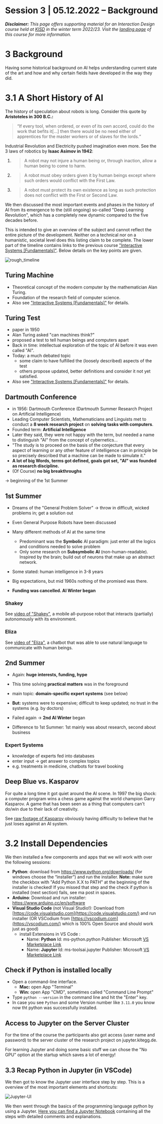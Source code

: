 # Session 3 | 05.12.2022 – Background

***Disclaimer:*** *This page offers supporting material for an Interaction Design course held at [KISD](https://kisd.de) in the winter term 2022/23. Visit the [landing page](https://github.com/KISDinteractive/fundamentals22w) of this course for more information.*

# 3 Background

Having some historical background on AI helps understanding current state of the art and how and why certain fields have developed in the way they did.

# 3.1 A Short History of AI

The history of speculation about robots is long. Consider this quote by **Aristoteles in 300 B.C.:**

> “If every tool, when ordered, or even of its own accord, could do the work that befits it[…] then there would be no need either of apprentices for the master workers or of slaves for the lords.“

Industrial Revolution and Electricity pushed imagination even more. See the 3 laws of robotics by **Isaac Asimov in 1942**:

1. > A robot may not injure a human being or, through inaction, allow a human being to come to harm.

2. > A robot must obey orders given it by human beings except where such orders would conflict with the First Law.

3. > A robot must protect its own existence as long as such protection does not conflict with the First or Second Law.



We then discussed the most important events and phases in the history of AI from its emergence to the (still ongoing) so-called "Deep Learning Revolution", which has a completely new dynamic compared to the five decades before.

This is intended to give an overview of the subject and cannot reflect the entire picture of the development. Neither on a technical nor on a humanistic, societal level does this listing claim to be complete. The lower part of the timeline contains links to the previous course ["Interactive Systems [Fundamentals]"](https://github.com/KISDinteractive/fundamentals22w). Below details on the key points are given.

![rough_timeline](img/rough_timeline.jpg)



## Turing Machine

- Theoretical concept of the modern computer by the mathematician Alan Turing.
- Foundation of the research field of computer science. 
- Also see ["Interactive Systems [Fundamentals]"](https://github.com/KISDinteractive/fundamentals22w) for details.

## Turing Test

- paper in 1950 
- Alan Turing asked "can machines think?" 
- proposed a test to tell human beings and computers apart
- Back in time: intellectual exploration of the topic of AI before it was even called "AI". 
- Today: a much debated topic
  - some claim to have fulfilled the (loosely described) aspects of the test
  - others propose updated, better definitions and consider it not yet satisfied. 
- Also see ["Interactive Systems [Fundamentals]"](https://github.com/KISDinteractive/fundamentals22w) for details.



## Dartmouth Conference

- in 1956: Dartmouth Conference (Dartmouth Summer Research Project on Artificial Intelligence)
- Leading Computer Scientists, Mathematicians and Linguists met to conduct a **8 week research project** on **solving tasks with computers**.
- Founded term: **Artificial Intelligence**
- Later they said, they were not happy with the term, but needed a name to distinguish "AI" from the concept of cybernetics...
- "The study is to proceed on the basis of the conjecture that every aspect of learning or any other feature of intelligence can in principle be so precisely described that a machine can be made to simulate it."
- **A lot of big Words, terms got defined, goals got set, "AI" was founded as research discipline.**
- (Of Course) **no big breakthroughs**

→ beginning of the 1st Summer

## 1st Summer

- Dreams of the "General Problem Solver" → throw in difficult, wicked problems in; get a solution out

- Even General Purpose Robots have been discussed
- Many different methods of AI at the same time
  - Predominant was the **Symbolic** AI paradigm: just enter all the logics and conditions needed to solve problem
  - Only some research on **Subsymbolic AI** (non-human-readable). Inspired by the brain; build out of neurons that make up an abstract network.
- Some stated: human intelligence in 3-8 years
- Big expectations, but mid 1960s nothing of the promised was there.
- **Funding was cancelled. AI Winter began**

### Shakey

See [video of "Shakey"](https://youtu.be/GmU7SimFkpU?t=105),  a mobile all-purpose robot that interacts (partially) autonomously with its environment.

### Eliza

See [video of "Eliza"](https://youtu.be/GmU7SimFkpU?t=105), a chatbot that was able to use natural language to communicate with human beings.

## 2nd Summer

- Again: **huge interests, funding, hype**

- This time solving **practical matters** was in the foreground

- main topic: **domain-specific expert systems** (see below)

- **But:** systems were to expensive; difficult to keep updated; no trust in the systems (e.g. by doctors)

- Failed again → **2nd AI Winter** began

- Difference to 1st Summer: 1st mainly was about research, second about business

### Expert Systems

- knowledge of experts fed into databases
- enter input -> get answer to complex topics
- e.g. treatments in medicine, chatbots for travel booking

## Deep Blue vs. Kasparov

For quite a long time it got quiet around the AI scene. In 1997 the big shock: a computer program wins a chess game against the world champion Garry Kasparov. A game that has been seen as a thing that computers can't do/win due to their lack of creativity.

See [raw footage of Kasparov](https://www.youtube.com/watch?v=aNpv3LfCUa4) obviously having difficulty to believe that he just loses against an AI system.

# 3.2 Install Dependencies

We then installed a few components and apps that we will work with over the following sessions:

- **Python**: download from https://www.python.org/downloads/ (for windows choose the “installer”) and run the installer. **Note:** make sure the checkbox with "Add Python X.X to PATH" at the beginning of the installer is checked! If you missed that step and the check if python is installed (next section) fails, see ma post in spaces.
- **Arduino**: Download and run installer: https://www.arduino.cc/en/software 
- **Visual Studio Code** (not Visual Studio!): Download from [https://code.visualstudio.com](https://code.visualstudio.com/) and run installer
  (OR VSCodium from [https://vscodium.com](https://vscodium.com/) which is 100% Open Source and should work just as good)
  - install Extensions in VS Code :
    - Name: **Python**
      Id: ms-python.python
      Publisher: Microsoft
      [VS Marketplace Link](https://marketplace.visualstudio.com/items?itemName=ms-python.python)
    - Name: **Jupyter**
      Id: ms-toolsai.jupyter
      Publisher: Microsoft
      [VS Marketplace Link](https://marketplace.visualstudio.com/items?itemName=ms-toolsai.jupyter)

## Check if Python is installed locally

- Open a command-line interface.
  - **Mac:** open App "Terminal"
  - **Win:** open App "CMD", sometimes called "Command Line Prompt"
- Type `python --version` in the command line and hit the "Enter" key. 
- In case you see `Python` and some Version number like `3.11.0` you know now tht python was successfully installed.

## Access to Jupyter on the Server Cluster

For the time of the course the participants also got access (user name and password) to the server cluster of the research project on jupyter.kitegg.de.

For learning Jupyter and doing some basic stuff we can chose the "No GPU" option at the startup which saves a lot of energy!

## 3.3 Recap Python in Jupyter (in VSCode)

We then got to know the Jupyter user interface step by step. This is a overview of the most important elements and shortcuts:

![Jupyter-UI](img/Jupyter-UI.png)



We then went through the basics of the programming language python by using a Jupyter. [Here you can find a Jupyter Notebook](src/Jupyter_Basics.ipynb) containing all the steps with detailed comments and explanations.
